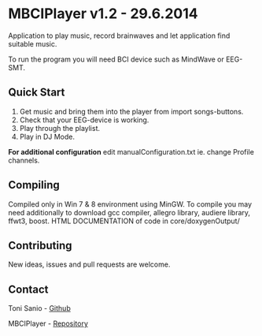 # MBCIPlayer v1.2 - 29.6.2014

Application to play music, record brainwaves and let application find suitable music. 

To run the program you will need BCI device such as MindWave or EEG-SMT.

## Quick Start

1. Get music and bring them into the player from import songs-buttons. 
2. Check that your EEG-device is working.
3. Play through the playlist.
4. Play in DJ Mode.

**For additional configuration** edit manualConfiguration.txt ie. change Profile channels. 

## Compiling

Compiled only in Win 7 & 8 environment using MinGW.
To compile you may need additionally to download gcc compiler, allegro library, audiere library, ffwt3, boost.
HTML DOCUMENTATION of code in core/doxygenOutput/

## Contributing

New ideas, issues and pull requests are welcome.

## Contact

Toni Sanio - [Github](https://github.com/tsanio)

MBCIPlayer - [Repository](https://github.com/tsanio/mbciPlayer)
